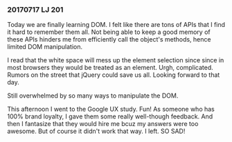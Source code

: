 ### 20170717 LJ 201
Today we are finally learning DOM. I felt like there are tons of APIs that I find it hard to remember them all. Not being able to keep a good memory of these APIs hinders me from efficiently call the object's methods, hence limited DOM manipulation.

I read that the white space will mess up the element selection since since in most browsers they would be treated as an element. Urgh, complicated. Rumors on the street that jQuery could save us all. Looking forward to that day.

Still overwhelmed by so many ways to manipulate the DOM.

This afternoon I went to the Google UX study. Fun! As someone who has 100% brand loyalty, I gave them some really well-though feedback. And then I fantasize that they would hire me bcuz my answers were too awesome. But of course it didn't work that way. I left. SO SAD!

